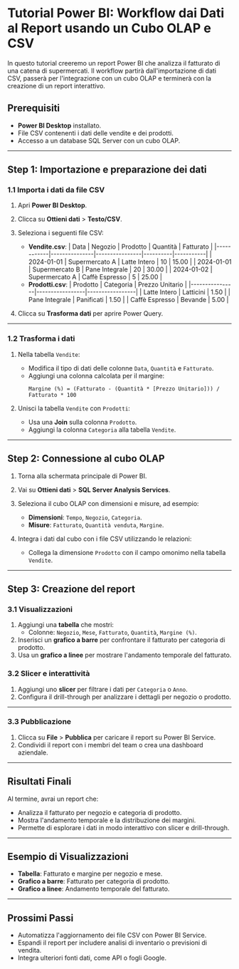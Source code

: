 # Tutorial Power BI: Workflow dai Dati al Report usando un Cubo OLAP e CSV

In questo tutorial creeremo un report Power BI che analizza il fatturato di una catena di supermercati. Il workflow partirà dall'importazione di dati CSV, passerà per l'integrazione con un cubo OLAP e terminerà con la creazione di un report interattivo.

## Prerequisiti
- **Power BI Desktop** installato.
- File CSV contenenti i dati delle vendite e dei prodotti.
- Accesso a un database SQL Server con un cubo OLAP.

---

## Step 1: Importazione e preparazione dei dati

### 1.1 Importa i dati da file CSV
1. Apri **Power BI Desktop**.
2. Clicca su **Ottieni dati** > **Testo/CSV**.
3. Seleziona i seguenti file CSV:
   - **Vendite.csv**:
     | Data       | Negozio       | Prodotto       | Quantità | Fatturato |
     |------------|---------------|----------------|----------|-----------|
     | 2024-01-01 | Supermercato A | Latte Intero   | 10       | 15.00     |
     | 2024-01-01 | Supermercato B | Pane Integrale | 20       | 30.00     |
     | 2024-01-02 | Supermercato A | Caffè Espresso | 5        | 25.00     |
   - **Prodotti.csv**:
     | Prodotto       | Categoria       | Prezzo Unitario |
     |----------------|-----------------|-----------------|
     | Latte Intero   | Latticini      | 1.50            |
     | Pane Integrale | Panificati     | 1.50            |
     | Caffè Espresso | Bevande        | 5.00            |

4. Clicca su **Trasforma dati** per aprire Power Query.

---

### 1.2 Trasforma i dati
1. Nella tabella `Vendite`:
   - Modifica il tipo di dati delle colonne `Data`, `Quantità` e `Fatturato`.
   - Aggiungi una colonna calcolata per il margine:
     ```
     Margine (%) = (Fatturato - (Quantità * [Prezzo Unitario])) / Fatturato * 100
     ```

2. Unisci la tabella `Vendite` con `Prodotti`:
   - Usa una **Join** sulla colonna `Prodotto`.
   - Aggiungi la colonna `Categoria` alla tabella `Vendite`.

---

## Step 2: Connessione al cubo OLAP
1. Torna alla schermata principale di Power BI.
2. Vai su **Ottieni dati** > **SQL Server Analysis Services**.
3. Seleziona il cubo OLAP con dimensioni e misure, ad esempio:
   - **Dimensioni**: `Tempo`, `Negozio`, `Categoria`.
   - **Misure**: `Fatturato`, `Quantità venduta`, `Margine`.

4. Integra i dati dal cubo con i file CSV utilizzando le relazioni:
   - Collega la dimensione `Prodotto` con il campo omonimo nella tabella `Vendite`.

---

## Step 3: Creazione del report

### 3.1 Visualizzazioni
1. Aggiungi una **tabella** che mostri:
   - Colonne: `Negozio`, `Mese`, `Fatturato`, `Quantità`, `Margine (%)`.
2. Inserisci un **grafico a barre** per confrontare il fatturato per categoria di prodotto.
3. Usa un **grafico a linee** per mostrare l'andamento temporale del fatturato.

### 3.2 Slicer e interattività
1. Aggiungi uno **slicer** per filtrare i dati per `Categoria` o `Anno`.
2. Configura il drill-through per analizzare i dettagli per negozio o prodotto.

---

### 3.3 Pubblicazione
1. Clicca su **File** > **Pubblica** per caricare il report su Power BI Service.
2. Condividi il report con i membri del team o crea una dashboard aziendale.

---

## Risultati Finali
Al termine, avrai un report che:
- Analizza il fatturato per negozio e categoria di prodotto.
- Mostra l'andamento temporale e la distribuzione dei margini.
- Permette di esplorare i dati in modo interattivo con slicer e drill-through.

---

## Esempio di Visualizzazioni
- **Tabella**: Fatturato e margine per negozio e mese.
- **Grafico a barre**: Fatturato per categoria di prodotto.
- **Grafico a linee**: Andamento temporale del fatturato.

---

## Prossimi Passi
- Automatizza l'aggiornamento dei file CSV con Power BI Service.
- Espandi il report per includere analisi di inventario o previsioni di vendita.
- Integra ulteriori fonti dati, come API o fogli Google.
